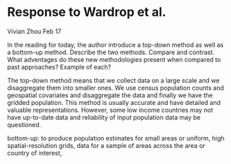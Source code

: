 # Response to Wardrop et al.

Vivian Zhou Feb 17

In the reading for today, the author introduce a top-down method as well as a bottom-up method. Describe the two methods. Compare and contrast. What adventages do these new methodologies present when compared to past approaches? Example of each? 

The top-down method means that we collect data on a large scale and we disaggregate them into smaller ones. We use census population counts and geospatial covariates and disaggregate the data and finally we have the gridded population. This method is usually accurate and have detailed and valuable representations. However, some low income countries may not have up-to-date data and reliability of input population data may be questioned.

bottom-up: to produce population estimates for small areas or uniform, high spatial-resolution grids, data for a sample of areas across the area or country of interest, 
